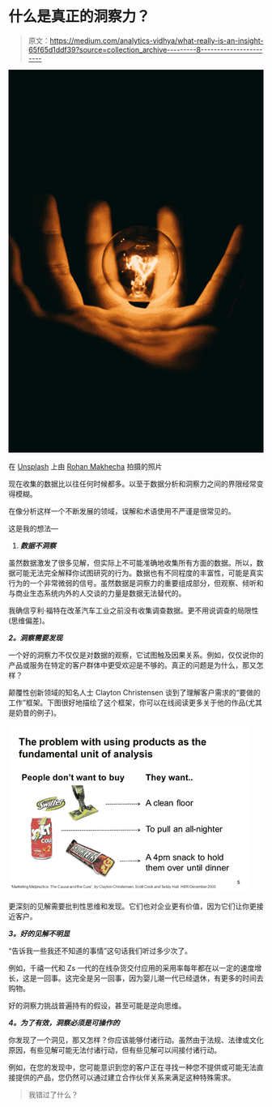 # 什么是真正的洞察力？

> 原文：<https://medium.com/analytics-vidhya/what-really-is-an-insight-65f65d1ddf39?source=collection_archive---------8----------------------->

![](img/87c2e4148111be799c50a0d3db762a00.png)

在 [Unsplash](https://unsplash.com/s/photos/insight?utm_source=unsplash&utm_medium=referral&utm_content=creditCopyText) 上由 [Rohan Makhecha](https://unsplash.com/@rohanmakhecha?utm_source=unsplash&utm_medium=referral&utm_content=creditCopyText) 拍摄的照片

现在收集的数据比以往任何时候都多。以至于数据分析和洞察力之间的界限经常变得模糊。

在像分析这样一个不断发展的领域，误解和术语使用不严谨是很常见的。

这是我的想法—

1.  ***数据不洞察***

虽然数据激发了很多见解，但实际上不可能准确地收集所有方面的数据。所以，数据可能无法完全解释你试图研究的行为。数据也有不同程度的丰富性，可能是真实行为的一个非常微弱的信号。虽然数据是洞察力的重要组成部分，但观察、倾听和与商业生态系统内外的人交谈的力量是数据无法替代的。

我确信亨利·福特在改革汽车工业之前没有收集调查数据。更不用说调查的局限性(思维偏差)。

***2。洞察需要发现***

一个好的洞察力不仅仅是对数据的观察，它试图触及因果关系。例如，仅仅说你的产品或服务在特定的客户群体中更受欢迎是不够的。真正的问题是为什么，那又怎样？

颠覆性创新领域的知名人士 Clayton Christensen 谈到了理解客户需求的“要做的工作”框架。下图很好地描绘了这个框架，你可以在线阅读更多关于他的作品(尤其是奶昔的例子)。

![](img/ca3e3c64043dcfd3ef846c0a80d87e28.png)

更深刻的见解需要批判性思维和发现。它们也对企业更有价值，因为它们让你更接近客户。

***3。好的见解不明显***

“告诉我一些我还不知道的事情”这句话我们听过多少次了。

例如，千禧一代和 Zs 一代的在线杂货交付应用的采用率每年都在以一定的速度增长，这是一回事。这完全是另一回事，因为婴儿潮一代已经退休，有更多的时间去购物。

好的洞察力挑战普遍持有的假设，甚至可能是逆向思维。

***4。为了有效，洞察必须是可操作的***

你发现了一个洞见，那又怎样？你应该能够付诸行动。虽然由于法规、法律或文化原因，有些见解可能无法付诸行动，但有些见解可以间接付诸行动。

例如，在您的发现中，您可能意识到您的客户正在寻找一种您不提供或可能无法直接提供的产品，您仍然可以通过建立合作伙伴关系来满足这种特殊需求。

> 我错过了什么？